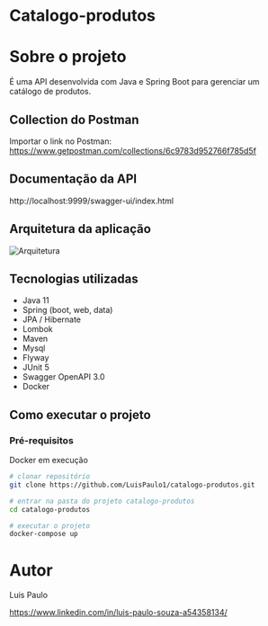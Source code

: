 # Catalogo-produtos

# Sobre o projeto

É uma API desenvolvida com Java e Spring Boot para gerenciar um catálogo de produtos.
 
## Collection do Postman
Importar o link no Postman: https://www.getpostman.com/collections/6c9783d952766f785d5f

## Documentação da API
http://localhost:9999/swagger-ui/index.html

## Arquitetura da aplicação
![Arquitetura](https://github.com/LuisPaulo1/assets/blob/master/catalogo-produtos/arquitetura.png)

## Tecnologias utilizadas
- Java 11
- Spring (boot, web, data)
- JPA / Hibernate
- Lombok
- Maven
- Mysql
- Flyway
- JUnit 5
- Swagger OpenAPI 3.0
- Docker

## Como executar o projeto

### Pré-requisitos
Docker em execução

```bash
# clonar repositório
git clone https://github.com/LuisPaulo1/catalogo-produtos.git

# entrar na pasta do projeto catalogo-produtos
cd catalogo-produtos

# executar o projeto
docker-compose up
```

# Autor

Luis Paulo

https://www.linkedin.com/in/luis-paulo-souza-a54358134/
